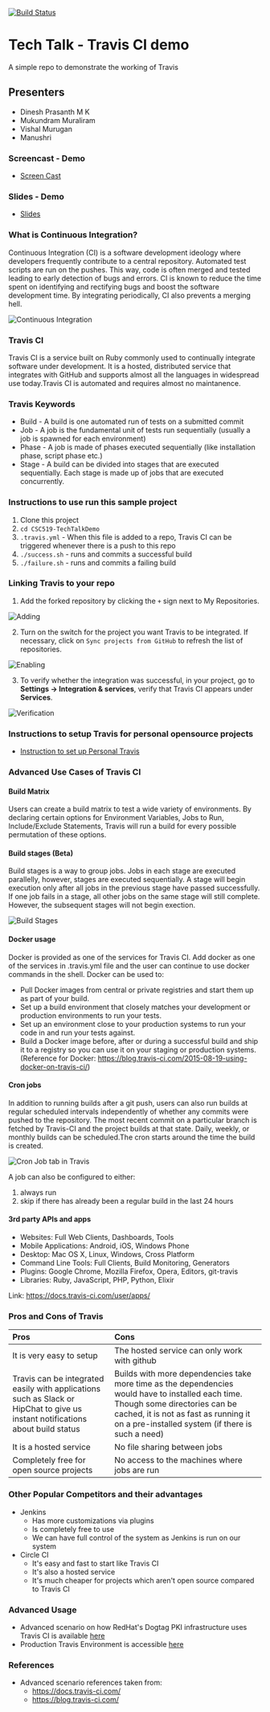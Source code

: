 [![Build Status](https://travis-ci.org/SilleBille/CSC519-TechTalkDemo.svg?branch=master)](https://travis-ci.org/SilleBille/CSC519-TechTalkDemo)

# Tech Talk - Travis CI demo

A simple repo to demonstrate the working of Travis

## Presenters
- Dinesh Prasanth M K
- Mukundram Muraliram
- Vishal Murugan
- Manushri

### Screencast - Demo
- [Screen Cast](https://youtu.be/SGGI7g2pjrY)

### Slides - Demo
- [Slides](https://docs.google.com/a/ncsu.edu/presentation/d/1KHg0NRKmN-UuNzs5eLzCP_L7MbhOxMFBYP0836zA5mY/edit?usp=sharing)

### What is Continuous Integration?

Continuous Integration (CI) is a software development ideology where developers frequently contribute to a central repository. Automated test scripts are run on the pushes. This way, code is often merged and tested leading to early detection of bugs and errors. CI is known to reduce the time spent on identifying and rectifying bugs and boost the software development time. By integrating periodically, CI also prevents a merging hell.

![Continuous Integration](https://www.soasta.com/wp-content/uploads/2016/01/infitiny-circle_v1.png)

### Travis CI

Travis CI is a service built on Ruby commonly used to continually integrate software under development. It is a hosted, distributed service that integrates with GitHub and supports almost all the languages in widespread use today.Travis CI is automated and requires almost no maintanence. 

### Travis Keywords

- Build - A build is one automated run of tests on a submitted commit
- Job - A job is the fundamental unit of tests run sequentially (usually a job is spawned for each environment)
- Phase - A job is made of phases executed sequentially (like installation phase, script phase etc.)
- Stage - A build can be divided into stages that are executed sequentially. Each stage is made up of jobs that are executed concurrently. 

### Instructions to use run this sample project
1. Clone this project
2. `cd CSC519-TechTalkDemo`
3. `.travis.yml` - When this file is added to a repo, Travis CI can be triggered whenever there is a push to this repo
4. `./success.sh` - runs and commits a successful build
5. `./failure.sh` - runs and commits a failing build

### Linking Travis to your repo
1. Add the forked repository by clicking the `+` sign next to My Repositories. 

![Adding](http://pki.fedoraproject.org/images/a/ac/Travis_2.png)

2. Turn on the switch for the project you want Travis to be integrated. If necessary, click on `Sync projects from GitHub` to refresh the list of repositories. 

![Enabling](http://pki.fedoraproject.org/images/0/0c/Travis_4.png)

3. To verify whether the integration was successful, in your project, go to **Settings -> Integration & services**, verify that Travis CI appears under **Services**. 

![Verification](http://pki.fedoraproject.org/images/thumb/8/81/Travis_5.png/800px-Travis_5.png)


### Instructions to setup Travis for personal opensource projects
- [Instruction to set up Personal Travis](http://pki.fedoraproject.org/wiki/Personal_Travis_CI_build)
### Advanced Use Cases of Travis CI
#### Build Matrix
Users can create a build matrix to test a wide variety of environments. By declaring certain options for Environment Variables, Jobs to Run, Include/Exclude Statements, Travis will run a build for every possible permutation of these options. 

#### Build stages (Beta)
Build stages is a way to group jobs. Jobs in each stage are executed parallelly, however, stages are executed sequentially.
A stage will begin execution only after all jobs in the previous stage have passed successfully. If one job fails in a stage, all other jobs on the same stage will still complete. However, the subsequent stages will not begin exection.

![Build Stages](https://cloud.githubusercontent.com/assets/3729517/25229553/0868909c-25d1-11e7-9263-b076fdef9288.gif)

#### Docker usage
Docker is provided as one of the services for Travis CI.  Add docker as one of the services in .travis.yml file and the user can continue to use docker commands in the shell.
Docker can be used to:
-   Pull Docker images from central or private registries and start them up as part of your build.
-   Set up a build environment that closely matches your development or production environments to run your tests.
-   Set up an environment close to your production systems to run your code in and run your tests against.
-   Build a Docker image before, after or during a successful build and ship it to a registry so you can use it on your staging or production systems.
(Reference for Docker: https://blog.travis-ci.com/2015-08-19-using-docker-on-travis-ci/)

#### Cron jobs
In addition to running builds after a git push, users can also run builds at regular scheduled intervals independently of whether any commits were pushed to the repository. The most recent commit on a particular branch is fetched by Travis-CI and the project builds at that state. Daily, weekly, or monthly builds can be scheduled.The cron starts around the time the build is created.

![Cron Job tab in Travis](https://blog.travis-ci.com/images/2016-12-06.16.00.59.png)

A job can also be configured to either:
1. always run
2. skip if there has already been a regular build in the last 24 hours

#### 3rd party APIs and apps
-   Websites: Full Web Clients, Dashboards, Tools
-   Mobile Applications: Android, iOS, Windows Phone
-   Desktop: Mac OS X, Linux, Windows, Cross Platform
-   Command Line Tools: Full Clients, Build Monitoring, Generators
-   Plugins: Google Chrome, Mozilla Firefox, Opera, Editors, git-travis 
-   Libraries: Ruby, JavaScript, PHP, Python, Elixir

Link: https://docs.travis-ci.com/user/apps/

### Pros and Cons of Travis
| **Pros** | **Cons** |
|:---------|:---------|
|It is very easy to setup| The hosted service can only work with github|
|Travis can be integrated easily with applications such as Slack or HipChat to give us instant notifications about build status|Builds with more dependencies take more time as the dependencies would have to installed each time. Though some directories can be cached, it is not as fast as running it on a pre-installed system (if there is such a need)|
|It is a hosted service|No file sharing between jobs|
|Completely free for open source projects|No access to the machines where jobs are run|

### Other Popular Competitors and their advantages
- Jenkins
    - Has more customizations via plugins
    - Is completely free to use
    - We can have full control of the system as Jenkins is run on our system
- Circle CI
    - It's easy and fast to start like Travis CI
    - It's also a hosted service
    - It's much cheaper for projects which aren't open source compared to Travis CI

### Advanced Usage
- Advanced scenario on how RedHat's Dogtag PKI infrastructure uses Travis CI is available [here](http://pki.fedoraproject.org/wiki/Travis_CI#Pictorial_Representation)
- Production Travis Environment is accessible [here](https://travis-ci.org/dogtagpki/pki)

### References
- Advanced scenario references taken from:
    - https://docs.travis-ci.com/
    - https://blog.travis-ci.com/
